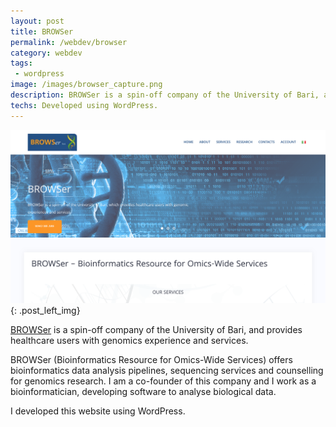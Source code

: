 ```yaml
---
layout: post
title: BROWSer
permalink: /webdev/browser
category: webdev
tags: 
 - wordpress
image: /images/browser_capture.png
description: BROWSer is a spin-off company of the University of Bari, and offers bioinformatics data analysis pipelines, sequencing services and counselling for genomics research.
techs: Developed using WordPress. 
---
```

[![BROWSer](/images/browser_capture.png)](http://browser-bioinf.com){: .post_left_img}

[BROWSer](http://browser-bioinf.com) is a spin-off company of the University of Bari, and provides healthcare users with genomics experience and services.  

BROWSer (Bioinformatics Resource for Omics-Wide Services) offers bioinformatics data analysis pipelines, sequencing services and counselling for genomics research. I am a co-founder of this company and I work as a bioinformatician, developing software to analyse biological data.  

I developed this website using WordPress.  
